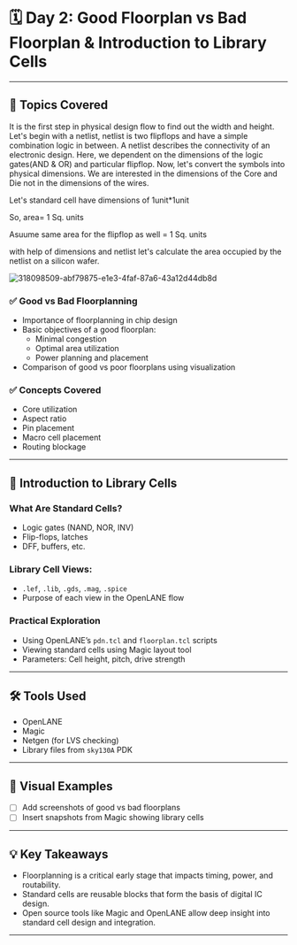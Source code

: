 # 🗓️ Day 2: Good Floorplan vs Bad Floorplan & Introduction to Library Cells

---

## 🔧 Topics Covered
 It is the first step in physical design flow to find out the width and height. Let's begin with a netlist, netlist is two flipflops and have a simple combination logic in between. A netlist describes the connectivity of an electronic design. Here, we dependent on the dimensions of the logic gates(AND & OR) and particular flipflop. Now, let's convert the symbols into physical dimensions. We are interested in the dimensions of the Core and Die not in the dimensions of the wires.

Let's standard cell have dimensions of 1unit*1unit

So, area= 1 Sq. units

Asuume same area for the flipflop as well = 1 Sq. units

with help of dimensions and netlist let's calculate the area occupied by the netlist on a silicon wafer.

![318098509-abf79875-e1e3-4faf-87a6-43a12d44db8d](https://github.com/user-attachments/assets/248127dd-528e-4a7c-802c-a188fbe99b43)

### ✅ Good vs Bad Floorplanning
- Importance of floorplanning in chip design
- Basic objectives of a good floorplan:
  - Minimal congestion
  - Optimal area utilization
  - Power planning and placement
- Comparison of good vs poor floorplans using visualization

### ✅ Concepts Covered
- Core utilization
- Aspect ratio
- Pin placement
- Macro cell placement
- Routing blockage

---

## 🧱 Introduction to Library Cells

### What Are Standard Cells?
- Logic gates (NAND, NOR, INV)
- Flip-flops, latches
- DFF, buffers, etc.

### Library Cell Views:
- `.lef`, `.lib`, `.gds`, `.mag`, `.spice`
- Purpose of each view in the OpenLANE flow

### Practical Exploration
- Using OpenLANE’s `pdn.tcl` and `floorplan.tcl` scripts
- Viewing standard cells using Magic layout tool
- Parameters: Cell height, pitch, drive strength

---

## 🛠️ Tools Used

- OpenLANE
- Magic
- Netgen (for LVS checking)
- Library files from `sky130A` PDK

---

## 📸 Visual Examples

- [ ] Add screenshots of good vs bad floorplans
- [ ] Insert snapshots from Magic showing library cells

---

## 💡 Key Takeaways

- Floorplanning is a critical early stage that impacts timing, power, and routability.
- Standard cells are reusable blocks that form the basis of digital IC design.
- Open source tools like Magic and OpenLANE allow deep insight into standard cell design and integration.

---

